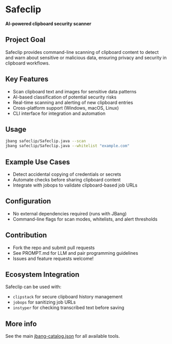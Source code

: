 # Safeclip

**AI-powered clipboard security scanner**

## Project Goal

Safeclip provides command-line scanning of clipboard content to detect and warn about sensitive or malicious data, ensuring privacy and security in clipboard workflows.

## Key Features

- Scan clipboard text and images for sensitive data patterns
- AI-based classification of potential security risks
- Real-time scanning and alerting of new clipboard entries
- Cross-platform support (Windows, macOS, Linux)
- CLI interface for integration and automation

## Usage

```sh
jbang safeclip/Safeclip.java --scan
jbang safeclip/Safeclip.java --whitelist "example.com"
```

## Example Use Cases

- Detect accidental copying of credentials or secrets
- Automate checks before sharing clipboard content
- Integrate with jobops to validate clipboard-based job URLs

## Configuration

- No external dependencies required (runs with JBang)
- Command-line flags for scan modes, whitelists, and alert thresholds

## Contribution

- Fork the repo and submit pull requests
- See PROMPT.md for LLM and pair programming guidelines
- Issues and feature requests welcome!

## Ecosystem Integration

Safeclip can be used with:
- `clipstack` for secure clipboard history management
- `jobops` for sanitizing job URLs
- `instyper` for checking transcribed text before saving

## More info

See the main [jbang-catalog.json](../jbang-catalog.json) for all available tools. 